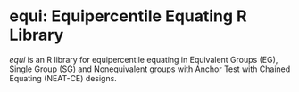 # equi: Equipercentile Equating R Library

*equi* is an R library for equipercentile equating in Equivalent Groups (EG), Single Group (SG) and Nonequivalent groups with Anchor Test with Chained Equating (NEAT-CE) designs.